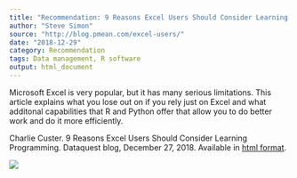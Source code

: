 ```yaml
---
title: "Recommendation: 9 Reasons Excel Users Should Consider Learning Programming"
author: "Steve Simon"
source: "http://blog.pmean.com/excel-users/"
date: "2018-12-29"
category: Recommendation
tags: Data management, R software
output: html_document
---
```


Microsoft Excel is very popular, but it has many serious limitations.
This article explains what you lose out on if you rely just on Excel and
what additonal capabilities that R and Python offer that allow you to do
better work and do it more efficiently.

<!---More--->

Charlie Custer. 9 Reasons Excel Users Should Consider Learning
Programming. Dataquest blog, December 27, 2018. Available in [html
format](https://www.dataquest.io/blog/9-reasons-excel-users-should-consider-learning-programming/).

![](../../../web/images/18/excel-users01.png)




